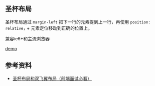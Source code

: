 ## 圣杯布局
圣杯布局通过 `margin-left` 把下一行的元素提到上一行，再使用 `position: relative;` + 元素定位移动到正确的位置上。

兼容ie6+和主流浏览器

[demo](https://kuckboy1994.github.io/dailyNote/布局/多列布局/圣杯布局/demo/HolyGrail.html)

## 参考资料
- [圣杯布局和双飞翼布局（前端面试必看）](http://www.jianshu.com/p/f9bcddb0e8b4)
